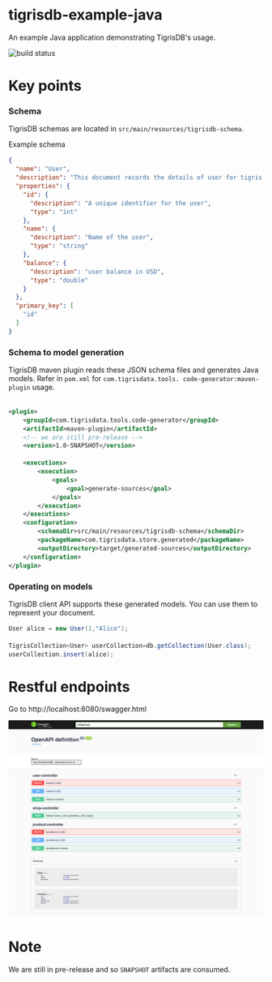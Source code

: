 # tigrisdb-example-java
An example Java application demonstrating TigrisDB's usage.

![build status](https://github.com/tigrisdata/tigrisdb-example-java/actions/workflows/java-ci/badge.svg)

# Key points

### Schema
TigrisDB schemas are located in `src/main/resources/tigrisdb-schema`.

Example schema

```json
{
  "name": "User",
  "description": "This document records the details of user for tigris store",
  "properties": {
    "id": {
      "description": "A unique identifier for the user",
      "type": "int"
    },
    "name": {
      "description": "Name of the user",
      "type": "string"
    },
    "balance": {
      "description": "user balance in USD",
      "type": "double"
    }
  },
  "primary_key": [
    "id"
  ]
}
```

### Schema to model generation

TigrisDB maven plugin reads these JSON schema files and generates Java models.
Refer in `pom.xml` for `com.tigrisdata.tools. code-generator:maven-plugin`
usage.

```xml

<plugin>
    <groupId>com.tigrisdata.tools.code-generator</groupId>
    <artifactId>maven-plugin</artifactId>
    <!-- we are still pre-release -->
    <version>1.0-SNAPSHOT</version>

    <executions>
        <execution>
            <goals>
                <goal>generate-sources</goal>
            </goals>
        </execution>
    </executions>
    <configuration>
        <schemaDir>src/main/resources/tigrisdb-schema</schemaDir>
        <packageName>com.tigrisdata.store.generated</packageName>
        <outputDirectory>target/generated-sources</outputDirectory>
    </configuration>
</plugin>
```

### Operating on models

TigrisDB client API supports these generated models. You can use them to
represent your document.

```java
User alice = new User(1,"Alice");

TigrisCollection<User> userCollection=db.getCollection(User.class);
userCollection.insert(alice);
```

# Restful endpoints

Go to http://localhost:8080/swagger.html

![swagger_ui_screenshot.png](swagger_ui_screenshot.png)

# Note

We are still in pre-release and so `SNAPSHOT` artifacts are consumed.